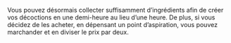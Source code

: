 ﻿---
id: subclass_wise_healer_fr.md#sommet-de-son-art
name: Sommet de son art
---
Vous pouvez désormais collecter suffisamment d’ingrédients afin de créer vos décoctions en une demi-heure au lieu d’une heure. De plus, si vous décidez de les acheter, en dépensant un point d’aspiration, vous pouvez marchander et en diviser le prix par deux.

